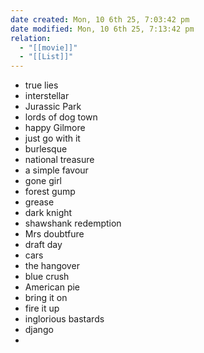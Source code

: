 ```yaml
---
date created: Mon, 10 6th 25, 7:03:42 pm
date modified: Mon, 10 6th 25, 7:13:42 pm
relation:
  - "[[movie]]"
  - "[[List]]"
---
```

- true lies
- interstellar
- Jurassic Park
- lords of dog town
- happy Gilmore
- just go with it
- burlesque
- national treasure
- a simple favour
- gone girl
- forest gump
- grease
- dark knight
- shawshank redemption
- Mrs doubtfure
- draft day
- cars
- the hangover
- blue crush
- American pie
- bring it on
- fire it up
- inglorious bastards
- django
-
